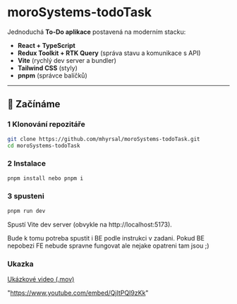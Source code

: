 # moroSystems-todoTask

Jednoduchá **To-Do aplikace** postavená na moderním stacku:

- **React + TypeScript**
- **Redux Toolkit + RTK Query** (správa stavu a komunikace s API)
- **Vite** (rychlý dev server a bundler)
- **Tailwind CSS** (styly)
- **pnpm** (správce balíčků)

---

## 🚀 Začínáme

### 1 Klonování repozitáře

```bash
git clone https://github.com/mhyrsal/moroSystems-todoTask.git
cd moroSystems-todoTask
```

### 2 Instalace

```bash
pnpm install nebo pnpm i
```

### 3 spusteni

```bash
pnpm run dev
```

Spustí Vite dev server (obvykle na http://localhost:5173).

Bude k tomu potreba spustit i BE podle instrukci v zadani.
Pokud BE nepobezi FE nebude spravne fungovat ale nejake opatreni tam jsou ;)

### Ukazka

[Ukázkové video (.mov)](vid/demo.mov)

"https://www.youtube.com/embed/QjItPQI9zKk"
